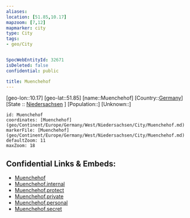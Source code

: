 ```yaml
---
aliases: 
location: [51.85,10.17]
mapzoom: [7,12] 
mapmarker: city 
type: City
tags:
- geo/City


SpocWebEntityId: 32671
isDeleted: false
confidential: public

title: Muenchehof
---
```

[geo-lon::10.17]
[geo-lat::51.85]
[name::Muenchehof]
[Country::[Germany](geo/Continent/Europe/Germany.md)]
[State :: [Niedersachsen](geo/Continent/Europe/Germany/West/Niedersachsen.md) ]
[Population::]
[Unknown::]


```leaflet
id: Muenchehof
coordinates: [Muenchehof](geo/Continent/Europe/Germany/West/Niedersachsen/City/Muenchehof.md)
markerFile: [Muenchehof](geo/Continent/Europe/Germany/West/Niedersachsen/City/Muenchehof.md)
defaultZoom: 11 
maxZoom: 18
```


## Confidential Links & Embeds: 
- [Muenchehof](../../../../../../../../_public/geo/Continent/Europe/Germany/West/Niedersachsen/City/Muenchehof.md) 
- [Muenchehof.internal](../../../../../../../../_internal/geo/Continent/Europe/Germany/West/Niedersachsen/City/Muenchehof.internal.md) 
- [Muenchehof.protect](../../../../../../../../_protect/geo/Continent/Europe/Germany/West/Niedersachsen/City/Muenchehof.protect.md) 
- [Muenchehof.private](../../../../../../../../_private/geo/Continent/Europe/Germany/West/Niedersachsen/City/Muenchehof.private.md) 
- [Muenchehof.personal](../../../../../../../../_personal/geo/Continent/Europe/Germany/West/Niedersachsen/City/Muenchehof.personal.md) 
- [Muenchehof.secret](../../../../../../../../_secret/geo/Continent/Europe/Germany/West/Niedersachsen/City/Muenchehof.secret.md) 
